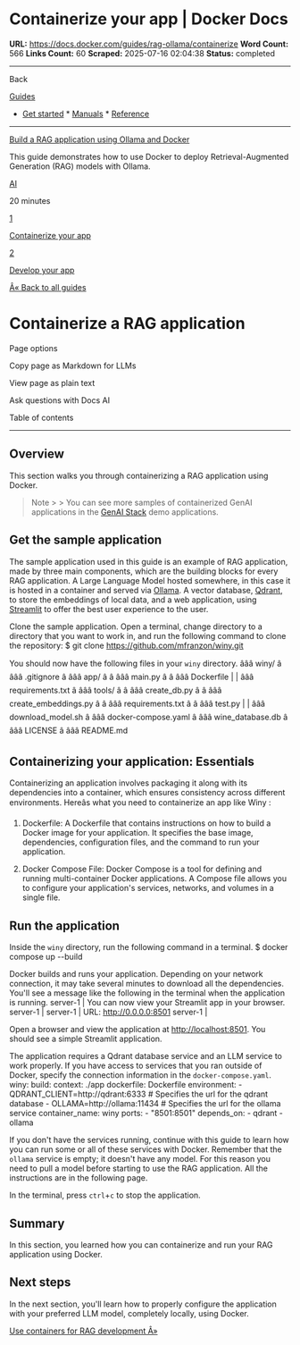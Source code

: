 # Containerize your app | Docker Docs

**URL:** https://docs.docker.com/guides/rag-ollama/containerize
**Word Count:** 566
**Links Count:** 60
**Scraped:** 2025-07-16 02:04:38
**Status:** completed

---

Back

[Guides](https://docs.docker.com/guides/)

  * [Get started](https://docs.docker.com/get-started/)   * [Manuals](https://docs.docker.com/manuals/)   * [Reference](https://docs.docker.com/reference/)

* * *

[Build a RAG application using Ollama and Docker](https://docs.docker.com/guides/rag-ollama/)

This guide demonstrates how to use Docker to deploy Retrieval-Augmented Generation \(RAG\) models with Ollama.

[ AI](https://docs.docker.com/tags/ai/)

20 minutes

[1](https://docs.docker.com/guides/rag-ollama/containerize/)

[Containerize your app](https://docs.docker.com/guides/rag-ollama/containerize/)

[2](https://docs.docker.com/guides/rag-ollama/develop/)

[Develop your app](https://docs.docker.com/guides/rag-ollama/develop/)

[Â« Back to all guides](https://docs.docker.com/guides/)

# Containerize a RAG application

Page options

Copy page as Markdown for LLMs

View page as plain text

Ask questions with Docs AI

Table of contents

* * *

## Overview

This section walks you through containerizing a RAG application using Docker.

> Note >  > You can see more samples of containerized GenAI applications in the [GenAI Stack](https://github.com/docker/genai-stack) demo applications.

## Get the sample application

The sample application used in this guide is an example of RAG application, made by three main components, which are the building blocks for every RAG application. A Large Language Model hosted somewhere, in this case it is hosted in a container and served via [Ollama](https://ollama.ai/). A vector database, [Qdrant](https://qdrant.tech/), to store the embeddings of local data, and a web application, using [Streamlit](https://streamlit.io/) to offer the best user experience to the user.

Clone the sample application. Open a terminal, change directory to a directory that you want to work in, and run the following command to clone the repository:               $ git clone https://github.com/mfranzon/winy.git     

You should now have the following files in your `winy` directory.               âââ winy/     â âââ .gitignore     â âââ app/     â â âââ main.py     â â âââ Dockerfile     | | âââ requirements.txt     â âââ tools/     â â âââ create_db.py     â â âââ create_embeddings.py     â â âââ requirements.txt     â â âââ test.py     | | âââ download_model.sh     â âââ docker-compose.yaml     â âââ wine_database.db     â âââ LICENSE     â âââ README.md

## Containerizing your application: Essentials

Containerizing an application involves packaging it along with its dependencies into a container, which ensures consistency across different environments. Hereâs what you need to containerize an app like Winy :

  1. Dockerfile: A Dockerfile that contains instructions on how to build a Docker image for your application. It specifies the base image, dependencies, configuration files, and the command to run your application.

  2. Docker Compose File: Docker Compose is a tool for defining and running multi-container Docker applications. A Compose file allows you to configure your application's services, networks, and volumes in a single file.

## Run the application

Inside the `winy` directory, run the following command in a terminal.               $ docker compose up --build     

Docker builds and runs your application. Depending on your network connection, it may take several minutes to download all the dependencies. You'll see a message like the following in the terminal when the application is running.               server-1  |   You can now view your Streamlit app in your browser.     server-1  |     server-1  |   URL: http://0.0.0.0:8501     server-1  |     

Open a browser and view the application at <http://localhost:8501>. You should see a simple Streamlit application.

The application requires a Qdrant database service and an LLM service to work properly. If you have access to services that you ran outside of Docker, specify the connection information in the `docker-compose.yaml`.               winy:       build:         context: ./app         dockerfile: Dockerfile       environment:         - QDRANT_CLIENT=http://qdrant:6333 # Specifies the url for the qdrant database         - OLLAMA=http://ollama:11434 # Specifies the url for the ollama service       container_name: winy       ports:         - "8501:8501"       depends_on:         - qdrant         - ollama

If you don't have the services running, continue with this guide to learn how you can run some or all of these services with Docker. Remember that the `ollama` service is empty; it doesn't have any model. For this reason you need to pull a model before starting to use the RAG application. All the instructions are in the following page.

In the terminal, press `ctrl`+`c` to stop the application.

## Summary

In this section, you learned how you can containerize and run your RAG application using Docker.

## Next steps

In the next section, you'll learn how to properly configure the application with your preferred LLM model, completely locally, using Docker.

[Use containers for RAG development Â»](https://docs.docker.com/guides/rag-ollama/develop/)